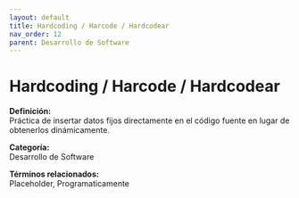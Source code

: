 ```yaml
---
layout: default
title: Hardcoding / Harcode / Hardcodear
nav_order: 12
parent: Desarrollo de Software
---
```


# Hardcoding / Harcode / Hardcodear

**Definición:**  
Práctica de insertar datos fijos directamente en el código fuente en lugar de obtenerlos dinámicamente.

**Categoría:**  
Desarrollo de Software  

  


**Términos relacionados:**  
Placeholder, Programaticamente
